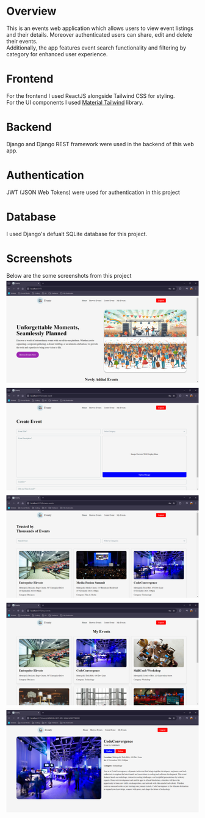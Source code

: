 # Overview
This is an events web application which allows users to view event listings and their details. Moreover authenticated users can share, edit and delete their events.
<br>Additionally, the app features event search functionality and filtering by category for enhanced user experience.

# Frontend
For the frontend I used ReactJS alongside Tailwind CSS for styling.
<br>For the UI components I used <a href="https://www.material-tailwind.com/" target="_blank">Material Tailwind</a> library.

# Backend
Django and Django REST framework were used in the backend of this web app.

# Authentication
JWT (JSON Web Tokens) were used for authentication in this project

# Database
I used Django's defualt SQLite database for this project.

# Screenshots
Below are the some screenshots from this project
<img src="screenshots/ScreenshotOne.png" alt="First Screenshot" style="margin: 5px 0px" />
<img src="screenshots/ScreenshotTwo.png" alt="Second Screenshot" style="margin: 5px 0px" />
<img src="screenshots/ScreenshotThree.png" alt="Third Screenshot" style="margin: 5px 0px" />
<img src="screenshots/ScreenshotFour.png" alt="Four Screenshot" style="margin: 5px 0px" />
<img src="screenshots/ScreenshotFive.png" alt="Fifth Screenshot" style="margin: 5px 0px" />
